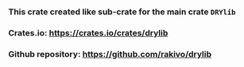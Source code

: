 ### This crate created like sub-crate for the main crate `DRYlib`
### Crates.io: https://crates.io/crates/drylib
### Github repository: https://github.com/rakivo/drylib
